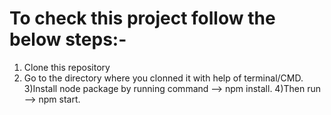# To check this project follow the below steps:-

1) Clone this repository
2) Go to the directory where you clonned it with help of terminal/CMD.
3)Install node package by running command --> npm install.
4)Then run --> npm start.
